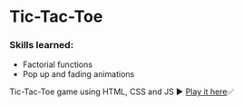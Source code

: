 # Tic-Tac-Toe
<h3>Skills learned:</h3>
<ul>
<li>Factorial functions</li>
<li>Pop up and fading animations</li>
</ul>
 Tic-Tac-Toe game using HTML, CSS and JS ▶️
 <a href="https://itsozod.github.io/Tic-Tac-Toe/">Play it here</a>✅ 
